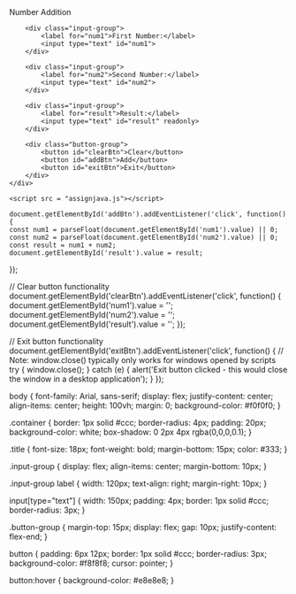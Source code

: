 <!DOCTYPE html>
<html lang="en">
<head>
    <meta charset="UTF-8">
    <meta name="viewport" content="width=device-width, initial-scale=1.0">
    <title>Number Addition Calculator</title>
     <link rel="stylesheet" href="style.css">
<body>
    <div class="container">
        <div class="title">Number Addition</div>
       
        <div class="input-group">
            <label for="num1">First Number:</label>
            <input type="text" id="num1">
        </div>
       
        <div class="input-group">
            <label for="num2">Second Number:</label>
            <input type="text" id="num2">
        </div>
       
        <div class="input-group">
            <label for="result">Result:</label>
            <input type="text" id="result" readonly>
        </div>

        <div class="button-group">
            <button id="clearBtn">Clear</button>
            <button id="addBtn">Add</button>
            <button id="exitBtn">Exit</button>
        </div>
    </div>

    <script src = "assignjava.js"></script>
</body>
</html>

    document.getElementById('addBtn').addEventListener('click', function() {
    const num1 = parseFloat(document.getElementById('num1').value) || 0;
    const num2 = parseFloat(document.getElementById('num2').value) || 0;
    const result = num1 + num2;
    document.getElementById('result').value = result;
});

// Clear button functionality
document.getElementById('clearBtn').addEventListener('click', function() {
    document.getElementById('num1').value = '';
    document.getElementById('num2').value = '';
    document.getElementById('result').value = '';
});

// Exit button functionality
document.getElementById('exitBtn').addEventListener('click', function() {
    // Note: window.close() typically only works for windows opened by scripts
    try {
        window.close();
    } catch (e) {
        alert('Exit button clicked - this would close the window in a desktop application');
    }
});

body {
  font-family: Arial, sans-serif;
  display: flex;
  justify-content: center;
  align-items: center;
  height: 100vh;
  margin: 0;
  background-color: #f0f0f0;
}

.container {
  border: 1px solid #ccc;
  border-radius: 4px;
  padding: 20px;
  background-color: white;
  box-shadow: 0 2px 4px rgba(0,0,0,0.1);
}

.title {
  font-size: 18px;
  font-weight: bold;
  margin-bottom: 15px;
  color: #333;
}

.input-group {
  display: flex;
  align-items: center;
  margin-bottom: 10px;
}

.input-group label {
  width: 120px;
  text-align: right;
  margin-right: 10px;
}

input[type="text"] {
  width: 150px;
  padding: 4px;
  border: 1px solid #ccc;
  border-radius: 3px;
}

.button-group {
  margin-top: 15px;
  display: flex;
  gap: 10px;
  justify-content: flex-end;
}

button {
  padding: 6px 12px;
  border: 1px solid #ccc;
  border-radius: 3px;
  background-color: #f8f8f8;
  cursor: pointer;
}

button:hover {
  background-color: #e8e8e8;
}

